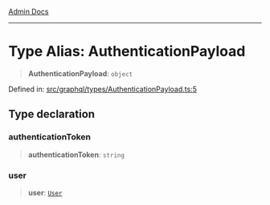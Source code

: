 [Admin Docs](/)

***

# Type Alias: AuthenticationPayload

> **AuthenticationPayload**: `object`

Defined in: [src/graphql/types/AuthenticationPayload.ts:5](https://github.com/NishantSinghhhhh/talawa-api/blob/392788fe2d27c588c46069b772af4fd307c1489d/src/graphql/types/AuthenticationPayload.ts#L5)

## Type declaration

### authenticationToken

> **authenticationToken**: `string`

### user

> **user**: [`User`](../../User/User/type-aliases/User.md)
